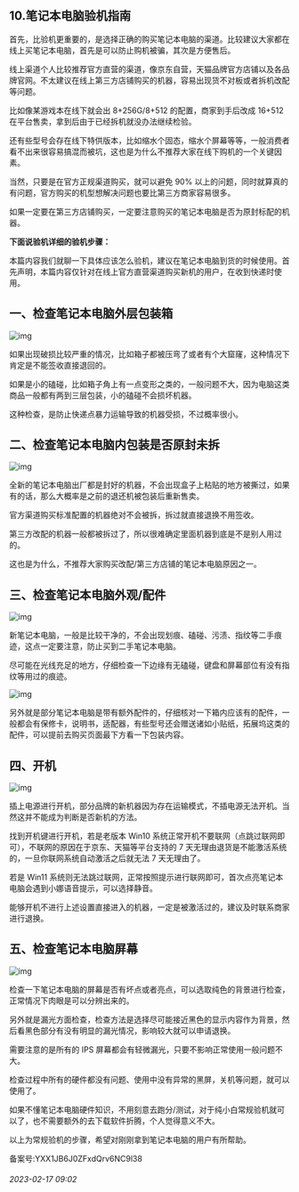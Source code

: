 ## 10.笔记本电脑验机指南
首先，比验机更重要的，是选择正确的购买笔记本电脑的渠道。比较建议大家都在线上买笔记本电脑，首先是可以防止购机被骗，其次是方便售后。


线上渠道个人比较推荐官方直营的渠道，像京东自营，天猫品牌官方店铺以及各品牌官网。不太建议在线上第三方店铺购买的机器，容易出现货不对板或者拆机改配等问题。


比如像某游戏本在线下就会出 8+256G/8+512 的配置，商家到手后改成 16+512 在平台售卖，拿到后由于已经拆机就没办法继续检验。


还有些型号会存在线下特供版本，比如缩水个固态，缩水个屏幕等等，一般消费者看不出来很容易搞混而被坑，这也是为什么不推荐大家在线下购机的一个关键因素。


当然，只要是在官方正规渠道购买，就可以避免 90% 以上的问题，同时就算真的有问题，官方购买的机型想解决问题也要比第三方商家容易很多。


如果一定要在第三方店铺购买，一定要注意购买的笔记本电脑是否为原封标配的机器。


**下面说验机详细的验机步骤：**


本篇内容我们就聊一下具体应该怎么验机，建议在笔记本电脑到货的时候使用。首先声明，本篇内容仅针对在线上官方直营渠道购买新机的用户，在收到快递时使用。


**一、检查笔记本电脑外层包装箱**
------------------


![img](https://pica.zhimg.com/v2-059c75289769fdd6f818823ff5c9c9d3.webp)

如果出现破损比较严重的情况，比如箱子都被压弯了或者有个大窟窿，这种情况下肯定是不能签收直接退回的。


如果是小的磕碰，比如箱子角上有一点变形之类的，一般问题不大，因为电脑这类商品一般都有两到三层包装，小的磕碰不会损坏机器。 


这种检查，是防止快递点暴力运输导致的机器受损，不过概率很小。


**二、检查笔记本电脑内包装是否原封未拆**
----------------------


![img](https://picx.zhimg.com/v2-9969acd40198d38a007d6b81cdad9633.webp)

全新的笔记本电脑出厂都是封好的机器，不会出现盒子上粘贴的地方被撕过，如果有的话，那么大概率是之前的退还机被包装后重新售卖。


官方渠道购买标准配置的机器绝对不会被拆，拆过就直接退换不用签收。


第三方改配的机器一般都被拆过了，所以很难确定里面机器到底是不是别人用过的。


这也是为什么，不推荐大家购买改配/第三方店铺的笔记本电脑原因之一。


**三、检查笔记本电脑外观/配件**
------------------


![img](https://pic1.zhimg.com/v2-2eee386e8d5a2092df43eb3ac83fa827.webp)

新笔记本电脑，一般是比较干净的，不会出现划痕、磕碰、污渍、指纹等二手痕迹，这点一定要注意，防止买到二手笔记本电脑。


尽可能在光线充足的地方，仔细检查一下边缘有无磕碰，键盘和屏幕部位有没有指纹等用过的痕迹。


![img](https://picx.zhimg.com/v2-f7edfcb305464b54306178c559569207.webp)

另外就是部分笔记本电脑是带有额外配件的，仔细核对一下箱内应该有的配件，一般都会有保修卡，说明书，适配器，有些型号还会赠送诸如小贴纸，拓展坞这类的配件，可以提前去购买页面最下方看一下包装内容。


**四、开机**
--------


![img](https://pic1.zhimg.com/v2-e66b0f75fe239e9ce0fd484456a9d941.webp)

插上电源进行开机，部分品牌的新机器因为存在运输模式，不插电源无法开机。当然这并不能成为判断是否新机的方法。


找到开机键进行开机，若是老版本 Win10 系统正常开机不要联网（点跳过联网即可），不联网的原因在于京东、天猫等平台支持的 7 天无理由退货是不能激活系统的，一旦你联网系统自动激活之后就无法 7 天无理由了。


若是 Win11 系统则无法跳过联网，正常按照提示进行联网即可，首次点亮笔记本电脑会遇到小娜语音提示，可以选择静音。


能够开机不进行上述设置直接进入的机器，一定是被激活过的，建议及时联系商家进行退换。


**五、检查笔记本电脑屏幕**
---------------


![img](https://pic1.zhimg.com/v2-19e90654d82b8a7912006bfa4dc69f32.webp)

检查一下笔记本电脑的屏幕是否有坏点或者亮点，可以选取纯色的背景进行检查，正常情况下肉眼是可以分辨出来的。


另外就是漏光方面检查，检查方法是选择尽可能接近黑色的显示内容作为背景，然后看黑色部分有没有明显的漏光情况，影响较大就可以申请退换。


需要注意的是所有的 IPS 屏幕都会有轻微漏光，只要不影响正常使用一般问题不大。


检查过程中所有的硬件都没有问题、使用中没有异常的黑屏，关机等问题，就可以使用了。


如果不懂笔记本电脑硬件知识，不用刻意去跑分/测试，对于纯小白常规验机就可以了，也不需要额外的去下载软件折腾，个人觉得意义不大。


以上为常规验机的步骤，希望对刚刚拿到笔记本电脑的用户有所帮助。


备案号:YXX1JB6J0ZFxdQrv6NC9l38


###### 2023-02-17 09:02
